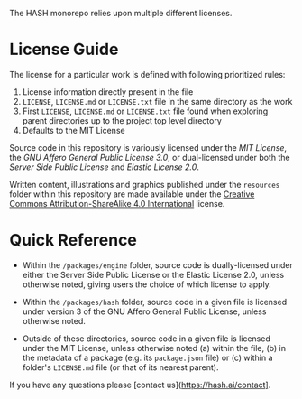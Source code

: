 The HASH monorepo relies upon multiple different licenses.

# License Guide

The license for a particular work is defined with following prioritized rules:
1. License information directly present in the file
1. `LICENSE`, `LICENSE.md` or `LICENSE.txt` file in the same directory as the work
1. First `LICENSE`, `LICENSE.md` or `LICENSE.txt` file found when exploring parent directories up to the project top level directory
1. Defaults to the MIT License

Source code in this repository is variously licensed under the _MIT License_,
the _GNU Affero General Public License 3.0_, or dual-licensed under both the
_Server Side Public License_ and _Elastic License 2.0_.

Written content, illustrations and graphics published under the `resources`
folder within this repository are made available under the [Creative Commons
Attribution-ShareAlike 4.0 International](resources/LICENSE.md) license.

# Quick Reference

* Within the `/packages/engine` folder, source code is dually-licensed under
  either the Server Side Public License or the Elastic License 2.0, unless
  otherwise noted, giving users the choice of which license to apply.
  
* Within the `/packages/hash` folder, source code in a given file is
  licensed under version 3 of the GNU Affero General Public License, unless
  otherwise noted.
  
* Outside of these directories, source code in a given file is licensed
  under the MIT License, unless otherwise noted (a) within the file, (b) in
  the metadata of a package (e.g. its `package.json` file) or (c) within a
  folder's `LICENSE.md` file (or that of its nearest parent).

If you have any questions please [contact us](https://hash.ai/contact].
